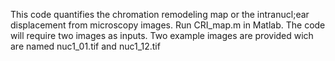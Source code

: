 This code quantifies the chromation remodeling map or the intranucl;ear displacement from microscopy images.
Run CRI_map.m in Matlab. The code will require two images as inputs. Two example images are provided wich are named nuc1_01.tif and nuc1_12.tif
